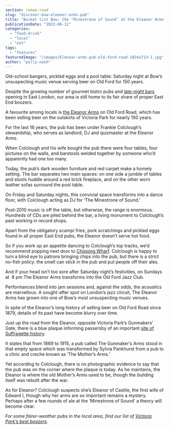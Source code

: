 ```yaml
---
section: roman-road
slug: "discover-bow-eleanor-arms-pub"
title: "Bucket list Bow: the ‘Minestrone of Sound’ at the Eleanor Arms"
publicationDate: "2023-08-12"
categories: 
  - "food-drink"
  - "local"
  - "out"
tags: 
  - "features"
featuredImage: "/images/Elenoar-arms-pub-old-ford-road-1024x713-1.jpg"
author: "polly-nash"
---
```


Old-school bangers, pickled eggs and a pool table: Saturday night at Bow’s unsuspecting music venue serving beer on Old Ford for 150 years.

Despite the growing number of gourmet bistro pubs and [late-night bars](https://romanroadlondon.com/hackney-wick-bars-restaurants-raves/) opening in East London, our area is still home to its fair share of proper East End boozers. 

A favourite among locals is [the Eleanor Arms](https://romanroadlondon.com/eleanor-arms-pub/) on Old Ford Road, which has been selling beer on the outskirts of Victoria Park for nearly 150 years. 

For the last 16 years, the pub has been under Frankie Colclough’s stewardship, who serves as landlord, DJ and quizmaster at the Eleanor Arms. 

When Colclough and his wife bought the pub there were four tables, four pictures on the walls, and barstools welded together by someone who’d apparently had one too many.

Today, the pub’s dark wooden furniture and red carpet make a homely setting. The bar separates two main spaces: on one side a jumble of tables and stools huddle around a red brick fireplace, and on the other worn leather sofas surround the pool table. 

On Friday and Saturday nights, this convivial space transforms into a dance floor, with Colclough acting as DJ for ‘The Minestrone of Sound.’  

Post-2010 music is off the table, but otherwise, the range is enormous. Hundreds of CDs are piled behind the bar, a living monument to Colclough’s past working in record shops.

Apart from the obligatory scampi fries, pork scratchings and pickled eggs found in all proper East End pubs, the Eleanor doesn’t serve hot food. 

So if you work up an appetite dancing to Colclough’s top tracks, we’d recommend popping next door to [Chipping Wharf](https://romanroadlondon.com/chipping-wharf-fish-chip-shop-old-ford-open/). Colclough is happy to turn a blind eye to patrons bringing chips into the pub, but there is a strict no-fish policy: the smell can stick in the pub and put people off their ales. 

And if your head isn’t too sore after Saturday night’s festivities, on Sundays at  8 pm The Eleanor Arms transforms into the Old Ford Jazz Club. 

Performances blend into jam sessions and, against the odds, the acoustics are marvellous. A sought-after spot on London’s jazz circuit, The Eleanor Arms has grown into one of Bow’s most unsuspecting music venues. 

In spite of the Eleanor’s long history of selling beer on Old Ford Road since 1879, details of its past have become blurry over time. 

Just up the road from the Eleanor, opposite Victoria Park’s Gunmakers’ Gate, there is a blue plaque informing passersby of an important [site of Suffragette history](https://romanroadlondon.com/mothers-arms-suffragettes-pub-history/). 

It states that from 1869 to 1915, a pub called The Gunmaker’s Arms stood in that empty space which was transformed by Sylvia Pankhurst from a pub to a clinic and creche known as ‘The Mother’s Arms.’

Yet according to Colclough, there is no photographic evidence to say that the pub was on the corner where the plaque is today. As he maintains, the Eleanor is where the old Mother’s Arms used to be, though the building itself was rebuilt after the war. 

As for Eleanor? Colclough suspects she’s Eleanor of Castile, the first wife of Edward I, though why her arms are so important remains a mystery. Perhaps after a few rounds of ale at the ‘Minestrone of Sound’ a theory will become clear. 

_For some fairer-weather pubs in the local area, find our list of_ [_Victoria Park’s best boozers_](https://romanroadlondon.com/best-pubs-victoria-park-east-london/)_._ 


